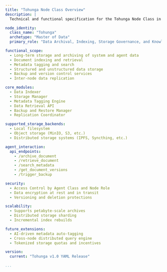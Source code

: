 ```yaml
---
title: "Tohunga Node Class Overview"
description: |
  Technical and functional specification for the Tohunga Node Class in kOS. Tohunga is the Master of Data, responsible for indexing, archiving, retrieval, and structured data governance across the Kind AI Operating System ecosystem.

node_identity:
  class_name: "Tohunga"
  archetype: "Master of Data"
  primary_role: "Data Archival, Indexing, Storage Governance, and Knowledge Retrieval"

functional_scope:
  - Long-term storage and archiving of system and agent data
  - Document indexing and retrieval
  - Metadata tagging and search
  - Structured and unstructured data storage
  - Backup and version control services
  - Inter-node data replication

core_modules:
  - Data Indexer
  - Storage Manager
  - Metadata Tagging Engine
  - Data Retrieval API
  - Backup and Restore Manager
  - Replication Coordinator

supported_storage_backends:
  - Local filesystem
  - Object storage (MinIO, S3, etc.)
  - Distributed storage systems (IPFS, Syncthing, etc.)

agent_interaction:
  api_endpoints:
    - /archive_document
    - /retrieve_document
    - /search_metadata
    - /get_document_versions
    - /trigger_backup

security:
  - Access Control by Agent Class and Node Role
  - Data encryption at rest and in transit
  - Versioning and deletion protections

scalability:
  - Supports petabyte-scale archives
  - Distributed storage sharding
  - Incremental index rebuilds

future_extensions:
  - AI-driven metadata auto-tagging
  - Cross-node distributed query engine
  - Tokenized storage quotas and incentives

version:
  current: "Tohunga v1.0 YAML Release"

...
```


